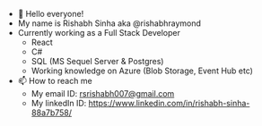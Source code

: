 - 👋 Hello everyone!
- My name is Rishabh Sinha aka @rishabhraymond
- Currently working as a Full Stack Developer 
    - React 
    - C#
    - SQL (MS Sequel Server & Postgres)
    - Working knowledge on Azure (Blob Storage, Event Hub etc)
- 📫 How to reach me 
    - My email ID: rsrishabh007@gmail.com
    - My linkedIn ID: https://www.linkedin.com/in/rishabh-sinha-88a7b758/
    


<!---
rishabhraymond/rishabhraymond is a ✨ special ✨ repository because its `README.md` (this file) appears on your GitHub profile.
You can click the Preview link to take a look at your changes.
--->
